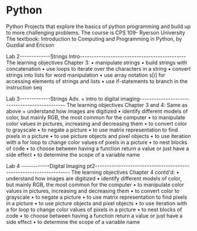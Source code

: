 # Python

Python Projects that explore the basics of python programming and build up to more challenging problems. 
The course is CPS 109- Ryerson University
The textbook: Introduction to Computing and Programming in Python, by Guzdial and Ericson

Lab 2-------------Strings Intro---------------------------------------------
The learning objectives Chapter 3:
• manipulate strings
• build strings with concatenation
• use loops to iterate over the characters in a string
• convert strings into lists for word manipulation
• use array notation s[i] for accessing elements of strings and lists
• use if-statements to branch in the instruction seq


Lab 3-------------Strings Adv. + intro to digital imaging----------------------------------------------
The learning objectives Chapter 3 and 4:
Same as above + understand how images are digitized
• identify different models of color, but mainly RGB, the most common for the computer
• to manipulate color values in pictures, increasing and decreasing them
• to convert color to grayscale
• to negate a picture
• to use matrix representation to find pixels in a picture
• to use picture objects and pixel objects
• to use iteration with a for loop to change color values of pixels in a picture
• to nest blocks of code
• to choose between having a function return a value or just have a side effect
• to determine the scope of a variable name

Lab 4 ------------Digital Imaging pt2-------------------------------------------------------------------
The learning objectives Chapter 4 contd'd:
• understand how images are digitized
• identify different models of color, but mainly RGB, the most common for the computer
• to manipulate color values in pictures, increasing and decreasing them
• to convert color to grayscale
• to negate a picture
• to use matrix representation to find pixels in a picture
• to use picture objects and pixel objects
• to use iteration with a for loop to change color values of pixels in a picture
• to nest blocks of code
• to choose between having a function return a value or just have a side effect
• to determine the scope of a variable name

